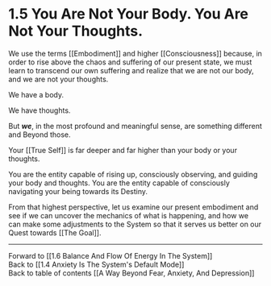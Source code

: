 # 1.5 You Are Not Your Body. You Are Not Your Thoughts.

We use the terms [[Embodiment]] and higher [[Consciousness]] because, in order to rise above the chaos and suffering of our present state, we must learn to transcend our own suffering and realize that we are not our body, and we are not your thoughts.

We have a body.

We have thoughts.

But ***we***, in the most profound and meaningful sense, are something different and Beyond those.

Your [[True Self]] is far deeper and far higher than your body or your thoughts.

You are the entity capable of rising up, consciously observing, and guiding your body and thoughts. You are the entity capable of consciously navigating your being towards its Destiny. 

From that highest perspective, let us examine our present embodiment and see if we can uncover the mechanics of what is happening, and how we can make some adjustments to the System so that it serves us better on our Quest towards [[The Goal]]. 

___

Forward to [[1.6 Balance And Flow Of Energy In The System]]    
Back to [[1.4 Anxiety Is The System's Default Mode]]    
Back to table of contents [[A Way Beyond Fear, Anxiety, And Depression]]    


